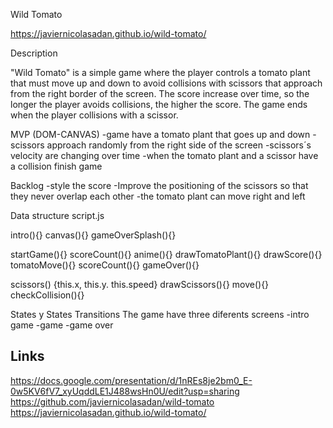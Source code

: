 Wild Tomato

https://javiernicolasadan.github.io/wild-tomato/

Description

"Wild Tomato" is a simple game where the player controls a tomato plant that must move up and down to avoid collisions with scissors that approach from the right border of the screen. The score increase over time, so the longer the player avoids collisions, the higher the score. 
The game ends when the player collisions with a scissor.


MVP (DOM-CANVAS)
-game have a tomato plant that goes up and down
-scissors approach randomly from the right side of the screen
-scissors´s velocity are changing over time
-when the tomato plant and a scissor have a collision finish game


Backlog
-style the score
-Improve the positioning of the scissors so that they never overlap each other
-the tomato plant can move right and left


Data structure
script.js

intro(){}
canvas(){}
gameOverSplash(){}

startGame(){}
scoreCount(){}
anime(){}
drawTomatoPlant(){}
drawScore(){}
tomatoMove(){}
scoreCount(){}
gameOver(){}

scissors() {this.x, this.y. this.speed}
drawScissors(){}
move(){}
checkCollision(){}


States y States Transitions
The game have three diferents screens
-intro game
-game
-game over


## Links


https://docs.google.com/presentation/d/1nREs8je2bm0_E-0w5KV6fV7_xyUqddLE1J488wsHn0U/edit?usp=sharing
https://github.com/javiernicolasadan/wild-tomato
https://javiernicolasadan.github.io/wild-tomato/